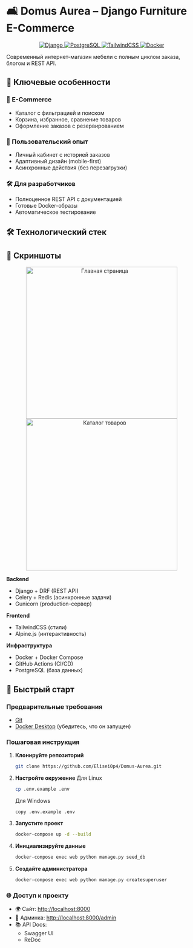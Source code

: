 # 🛋️ Domus Aurea – Django Furniture E-Commerce
<div align="center">
  <a href="https://www.djangoproject.com/" target="_blank">
    <img src="https://img.shields.io/badge/Django-092E20?style=for-the-badge&logo=django&logoColor=white" alt="Django">
  </a>
  <a href="https://www.postgresql.org/" target="_blank">
    <img src="https://img.shields.io/badge/PostgreSQL-316192?style=for-the-badge&logo=postgresql&logoColor=white" alt="PostgreSQL">
  </a>
  <a href="https://tailwindcss.com/" target="_blank">
    <img src="https://img.shields.io/badge/TailwindCSS-06B6D4?style=for-the-badge&logo=tailwind-css&logoColor=white" alt="TailwindCSS">
  </a>
  <a href="https://www.docker.com/" target="_blank">
    <img src="https://img.shields.io/badge/Docker-2496ED?style=for-the-badge&logo=docker&logoColor=white" alt="Docker">
  </a>
</div>

Современный интернет-магазин мебели с полным циклом заказа, блогом и REST API.

## 🌟 Ключевые особенности

### 🛒 E-Commerce
- Каталог с фильтрацией и поиском
- Корзина, избранное, сравнение товаров
- Оформление заказов с резервированием

### 📱 Пользовательский опыт
- Личный кабинет с историей заказов
- Адаптивный дизайн (mobile-first)
- Асинхронные действия (без перезагрузки)

### 🛠️ Для разработчиков
- Полноценное REST API с документацией
- Готовые Docker-образы
- Автоматическое тестирование

## 🛠️ Технологический стек


## 📸 Скриншоты
<div align="center">
  <img src="https://https://i.postimg.cc/qqrWzzR4/kukhnyawebp.webp/800x400?text=Главная+страница" alt="Главная страница" width="400">
  <img src="https://via.placeholder.com/800x400?text=Каталог+товаров" alt="Каталог товаров" width="400">
</div>


**Backend**
- Django + DRF (REST API)
- Celery + Redis (асинхронные задачи)
- Gunicorn (production-сервер)

**Frontend**
- TailwindCSS (стили)
- Alpine.js (интерактивность)

**Инфраструктура**
- Docker + Docker Compose
- GitHub Actions (CI/CD)
- PostgreSQL (база данных)

## 🚀 Быстрый старт

### Предварительные требования
- [Git](https://git-scm.com/downloads)
- [Docker Desktop](https://www.docker.com/products/docker-desktop/) (убедитесь, что он запущен)

### Пошаговая инструкция

1. **Клонируйте репозиторий**
   ```bash
   git clone https://github.com/Elisei0p4/Domus-Aurea.git
   ```

2. **Настройте окружение**
   Для Linux
   ```bash
   cp .env.example .env
   ```
   Для Windows
   ```
   copy .env.example .env
   ```

4. **Запустите проект**
   ```bash
   docker-compose up -d --build
   ```

5. **Инициализируйте данные**
   ```bash
   docker-compose exec web python manage.py seed_db
   ```

6. **Создайте администратора**
   ```bash
   docker-compose exec web python manage.py createsuperuser
   ```

### 🌐 Доступ к проекту
- 🌍 Сайт: [http://localhost:8000](http://localhost:8000)
- 🔐 Админка: [http://localhost:8000/admin](http://localhost:8000/admin)
- 📚 API Docs:
  - Swagger UI
  - ReDoc
